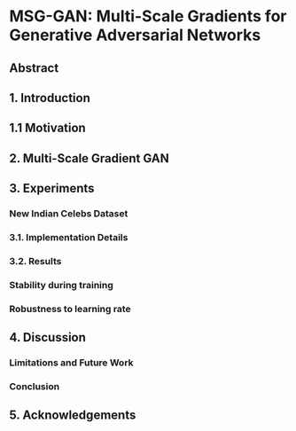 # MSG-GAN: Multi-Scale Gradients for Generative Adversarial Networks

## Abstract
## 1. Introduction
## 1.1 Motivation
## 2. Multi-Scale Gradient GAN
## 3. Experiments
### New Indian Celebs Dataset
### 3.1. Implementation Details
### 3.2. Results
### Stability during training
### Robustness to learning rate
## 4. Discussion
### Limitations and Future Work
### Conclusion
## 5. Acknowledgements
